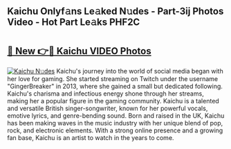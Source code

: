 ## Kaichu Onlyf𝚊ns Le𝚊ked N𝚞des - Part-3ij Photos Video - Hot Part Le𝚊ks PHF2C

# <h2><a href="http://ab52465.deff.icu/?id=Kaichu">🔗 New 👉🔴 Kaichu VIDEO Photos</a></h2>

[![Kaichu N𝚞des](https://i.imgur.com/rIISA9y.gif)](http://ab52465.deff.icu/?id=Kaichu)
Kaichu's journey into the world of social media began with her love for gaming. She started streaming on Twitch under the username "GingerBreaker" in 2013, where she gained a small but dedicated following. Kaichu's charisma and infectious energy shone through her streams, making her a popular figure in the gaming community. Kaichu is a talented and versatile British singer-songwriter, known for her powerful vocals, emotive lyrics, and genre-bending sound. Born and raised in the UK, Kaichu has been making waves in the music industry with her unique blend of pop, rock, and electronic elements. With a strong online presence and a growing fan base, Kaichu is an artist to watch in the years to come.
